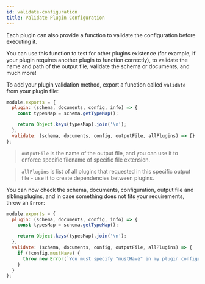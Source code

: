 ```yaml
---
id: validate-configuration
title: Validate Plugin Configuration
---
```


Each plugin can also provide a function to validate the configuration before executing it.

You can use this function to test for other plugins existence (for example, if your plugin requires another plugin to function correctly), to validate the name and path of the output file, validate the schema or documents, and much more!

To add your plugin validation method, export a function called `validate` from your plugin file:

```js
module.exports = {
  plugin: (schema, documents, config, info) => {
    const typesMap = schema.getTypeMap();

    return Object.keys(typesMap).join('\n');
  },
  validate: (schema, documents, config, outputFile, allPlugins) => {}
};
```

> `outputFile` is the name of the output file, and you can use it to enforce specific filename of specific file extension.

> `allPlugins` is list of all plugins that requested in this specific output file - use it to create dependencies between plugins.

You can now check the schema, documents, configuration, output file and sibling plugins, and in case something does not fits your requirements, throw an `Error`:

```js
module.exports = {
  plugin: (schema, documents, config, info) => {
    const typesMap = schema.getTypeMap();

    return Object.keys(typesMap).join('\n');
  },
  validate: (schema, documents, config, outputFile, allPlugins) => {
    if (!config.mustHave) {
      throw new Error(`You must specify "mustHave" in my plugin configuration!`);
    }
  }
};
```
